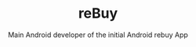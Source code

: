 ---
title: reBuy
subtitle: Main Android developer of the initial Android rebuy App
image: "../imgs/reBuy.webp"
link: https://play.google.com/store/apps/details?id=de.rebuy.android
buttonTitle: VISIT PLAY STORE
priority: 5
badges: [android]
categories: [projects]
--- 